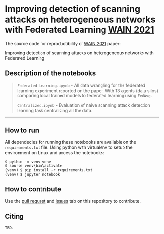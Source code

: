 # Improving detection of scanning attacks on heterogeneous networks with Federated Learning [WAIN 2021](https://www.performance2021.deib.polimi.it/wain/)
The source code for reproductibility of [WAIN 2021](https://www.performance2021.deib.polimi.it/wain/) paper: 

Improving detection of scanning attacks on heterogeneous networks with Federated Learning

## Description of the notebooks
> `Federated Learning.ipynb` - All data wrangling for the federated learning experiment reported on the paper. With 13 agents (data silos) comparing local trained models to federated learning using `FedAvg`.
> 
> `Centralized.ipynb` - Evaluation of naive scanning attack detection learning task centralizing all the data.

---
## How to run
All dependecies for running these notebooks are available on the `requirements.txt` file. Using python with virtualenv to setup the environment on Linux and access the notebooks:

```
$ python -m venv venv
$ source venv\bin\activate
(venv) $ pip install -r requirements.txt
(venv) $ jupyter notebook
```
## How to contribute
Use the [pull request](https://github.com/c2dc/wain2021/pulls) and [issues](https://github.com/c2dc/wain2021/issues) tab on this repository to contribute.

## Citing
```
TBD.
```
